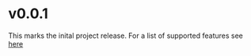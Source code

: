 # v0.0.1

This marks the inital project release.
For a list of supported features see [here](../README.md)
